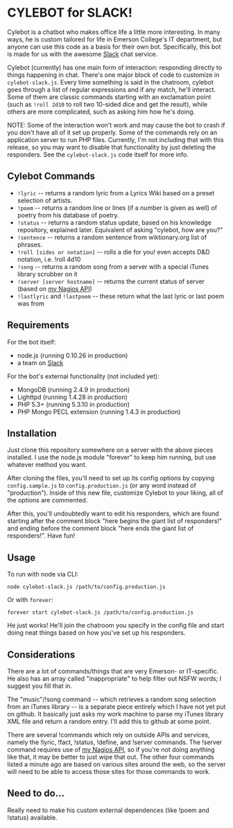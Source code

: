 # CYLEBOT for SLACK!

Cylebot is a chatbot who makes office life a little more interesting. In many ways, he is custom tailored for life in Emerson College's IT department, but anyone can use this code as a basis for their own bot. Specifically, this bot is made for us with the awesome [Slack](https://slack.com/) chat service.

Cylebot (currently) has one main form of interaction: responding directly to things happening in chat. There's one major block of code to customize in `cylebot-slack.js`. Every time something is said in the chatroom, cylebot goes through a list of regular expressions and if any match, he'll interact. Some of them are classic commands starting with an exclamation point (such as `!roll 2d10` to roll two 10-sided dice and get the result), while others are more complicated, such as asking him how he's doing.

NOTE: Some of the interaction won't work and may cause the bot to crash if you don't have all of it set up properly. Some of the commands rely on an application server to run PHP files. Currently, I'm not including that with this release, so you may want to disable that functionality by just deleting the responders. See the `cylebot-slack.js` code itself for more info.

## Cylebot Commands

- `!lyric` -- returns a random lyric from a Lyrics Wiki based on a preset selection of artists.
- `!poem` -- returns a random line or lines (if a number is given as well) of poetry from his database of poetry.
- `!status` -- returns a random status update, based on his knowledge repository, explained later. Equivalent of asking "cylebot, how are you?"
- `!sentence` -- returns a random sentence from wiktionary.org list of phrases.
- `!roll [sides or notation]` -- rolls a die for you! even accepts D&D notation, i.e. !roll 4d10
- `!song` -- returns a random song from a server with a special iTunes library scrubber on it
- `!server [server hostname]` -- returns the current status of server (based on [my Nagios API](https://github.com/cyle/nagios-cache-api))
- `!lastlyric` and `!lastpoem` -- these return what the last lyric or last poem was from

## Requirements

For the bot itself:
- node.js (running 0.10.26 in production)
- a team on [Slack](https://slack.com/)

For the bot's external functionality (not included yet):

- MongoDB (running 2.4.9 in production)
- Lighttpd (running 1.4.28 in production)
- PHP 5.3+ (running 5.3.10 in production)
- PHP Mongo PECL extension (running 1.4.3 in production)

## Installation

Just clone this repository somewhere on a server with the above pieces installed. I use the node.js module "forever" to keep him running, but use whatever method you want.

After cloning the files, you'll need to set up its config options by copying `config.sample.js` to `config.production.js` (or any word instead of "production"). Inside of this new file, customize Cylebot to your liking, all of the options are commented.

After this, you'll undoubtedly want to edit his responders, which are found starting after the comment block "here begins the giant list of responders!" and ending before the comment block "here ends the giant list of responders!". Have fun!

## Usage

To run with node via CLI:

`node cylebot-slack.js /path/to/config.production.js`

Or with `forever`:

`forever start cylebot-slack.js /path/to/config.production.js`

He just works! He'll join the chatroom you specify in the config file and start doing neat things based on how you've set up his responders.

## Considerations

There are a lot of commands/things that are very Emerson- or IT-specific. He also has an array called "inappropriate" to help filter out NSFW words; I suggest you fill that in.

The "music"/!song command -- which retrieves a random song selection from an iTunes library -- is a separate piece entirely which I have not yet put on github. It basically just asks my work machine to parse my iTunes library XML file and return a random entry. I'll add this to github at some point.

There are several !commands which rely on outside APIs and services, namely the !lyric, !fact, !status, !define, and !server commands. The !server command requires use of [my Nagios API](https://github.com/cyle/nagios-cache-api), so if you're not doing anything like that, it may be better to just wipe that out. The other four commands listed a minute ago are based on various sites around the web, so the server will need to be able to access those sites for those commands to work.

## Need to do...

Really need to make his custom external dependences (like !poem and !status) available.